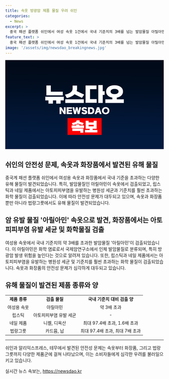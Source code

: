 ```yaml
---
title: 속옷 방광암 제품 물질 우려 쉬인
categories:
  - News
excerpt: >
  중국 패션 플랫폼 쉬인에서 여성 속옷 1건에서 국내 기준치의 3배를 넘는 발암물질 아릴아민 발견됨. 서울시 검사 결과, 알리와 테무 제품에서도 화장품과 의류에서 안전 기준 초과 발견. 립스틱 2건에서는 병원성 세균, 네일 제품 4건에서는 니켈과 디옥산, 법랑그릇 5건에서는 카드뮴과 납 발견. 안전성 문제로 알리와 테무의 국내 이용자 수 감소. SBS Biz 류선우입니다.
feature_text: >
  중국 패션 플랫폼 쉬인에서 여성 속옷 1건에서 국내 기준치의 3배를 넘는 발암물질 아릴아민 발견됨. 서울시 검사 결과, 알리와 테무 제품에서도 화장품과 의류에서 안전 기준 초과 발견. 립스틱 2건에서는 병원성 세균, 네일 제품 4건에서는 니켈과 디옥산, 법랑그릇 5건에서는 카드뮴과 납 발견. 안전성 문제로 알리와 테무의 국내 이용자 수 감소. SBS Biz 류선우입니다.
image: '/assets/img/newsdao_breakingnews.jpg'
---
```


<p><img src="/assets/img/newsdao_breakingnews.jpg" alt="implanttips 속보" /></p>

<h2 data-ke-size="size26">쉬인의 안전성 문제, 속옷과 화장품에서 발견된 유해 물질</h2>

<p data-ke-size="size16">중국계 패션 플랫폼 쉬인에서 여성용 속옷과 화장품에서 국내 기준을 초과하는 다양한 유해 물질이 발견되었습니다. 특히, 발암물질인 아릴아민이 속옷에서 검출되었고, 립스틱과 네일 제품에서는 아토피피부염을 유발하는 병원성 세균과 기준치를 훨씬 초과하는 화학 물질이 검출되었습니다. 이에 따라 안전성 문제가 대두되고 있으며, 속옷과 화장품 뿐만 아니라 법랑그릇에서도 유해 물질이 발견되었습니다.</p>

<h2 data-ke-size="size26">암 유발 물질 '아릴아민' 속옷으로 발견, 화장품에서는 아토피피부염 유발 세균 및 화학물질 검출</h2>

<p data-ke-size="size16">여성용 속옷에서 국내 기준치의 약 3배를 초과한 발암물질 '아릴아민'이 검출되었습니다. 이 아릴아민은 화학 염료로서 국제암연구소에서 인체 발암물질로 분류되며, 특히 방광암 발생 위험을 높인다는 것으로 알려져 있습니다. 또한, 립스틱과 네일 제품에서는 아토피피부염을 유발하는 병원성 세균 및 기준치를 훨씬 초과하는 화학 물질이 검출되었습니다. 속옷과 화장품의 안전성 문제가 심각하게 대두되고 있습니다.</p>

<h2 data-ke-size="size26">유해 물질이 발견된 제품 종류와 양</h2>

<table>
    <tbody>
        <tr>
            <td style="text-align: center; height: 17px;"><b>제품 종류</b></td>
            <td style="text-align: center; height: 17px;"><b>검출 물질</b></td>
            <td style="text-align: center; height: 17px;"><b>국내 기준치 대비 검출 양</b></td>
        </tr>
        <tr>
            <td style="text-align: center; height: 17px;">여성용 속옷</td>
            <td style="text-align: center; height: 17px;">아릴아민</td>
            <td style="text-align: center; height: 17px;">약 3배 초과</td>
        </tr>
        <tr>
            <td style="text-align: center; height: 17px;">립스틱</td>
            <td style="text-align: center; height: 17px;">아토피피부염 유발 세균</td>
            <td style="text-align: center; height: 17px;">-</td>
        </tr>
        <tr>
            <td style="text-align: center; height: 17px;">네일 제품</td>
            <td style="text-align: center; height: 17px;">니켈, 디옥산</td>
            <td style="text-align: center; height: 17px;">최대 97.4배 초과, 1.6배 초과</td>
        </tr>
        <tr>
            <td style="text-align: center; height: 17px;">법랑그릇</td>
            <td style="text-align: center; height: 17px;">카드뮴, 납</td>
            <td style="text-align: center; height: 17px;">최대 97.4배 초과, 최대 7배 초과</td>
        </tr>
    </tbody>
</table>

<hr>

<p data-ke-size="size16">쉬인과 알리익스프레스, 테무에서 발견된 안전성 문제는 속옷부터 화장품, 그리고 법랑그릇까지 다양한 제품군에 걸쳐 나타났으며, 이는 소비자들에게 심각한 우려를 불러일으키고 있습니다.</p>
실시간 뉴스 속보는, <a href="https://newsdao.kr" rel="dofollow">https://newsdao.kr</a>


